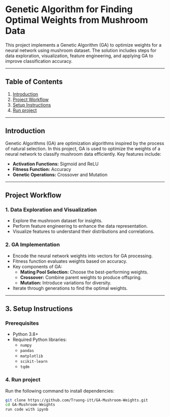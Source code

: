 # Genetic Algorithm for Finding Optimal Weights from Mushroom Data

This project implements a Genetic Algorithm (GA) to optimize weights for a neural network using mushroom dataset. The solution includes steps for data exploration, visualization, feature engineering, and applying GA to improve classification accuracy.

---

## Table of Contents

1. [Introduction](#introduction)
2. [Project Workflow](#project-workflow)
3. [Setup Instructions](#setup-instructions)
4. [Run project](#run-project)

---

## Introduction

Genetic Algorithms (GA) are optimization algorithms inspired by the process of natural selection. In this project, GA is used to optimize the weights of a neural network to classify mushroom data efficiently. Key features include:
- **Activation Functions:** Sigmoid and ReLU
- **Fitness Function:** Accuracy
- **Genetic Operations:** Crossover and Mutation
---

## Project Workflow

### 1. **Data Exploration and Visualization**
   - Explore the mushroom dataset for insights.
   - Perform feature engineering to enhance the data representation.
   - Visualize features to understand their distributions and correlations.

### 2. **GA Implementation**
   - Encode the neural network weights into vectors for GA processing.
   - Fitness function evaluates weights based on accuracy.
   - Key components of GA:
     - **Mating Pool Selection:** Choose the best-performing weights.
     - **Crossover:** Combine parent weights to produce offspring.
     - **Mutation:** Introduce variations for diversity.
   - Iterate through generations to find the optimal weights.

---

## 3. **Setup Instructions**
### Prerequisites
- Python 3.8+
- Required Python libraries:
  - `numpy`
  - `pandas`
  - `matplotlib`
  - `scikit-learn`
  - `tqdm`
### 4. **Run project**

Run the following command to install dependencies:
```bash
git clone https://github.com/Truong-itt/GA-Mushroom-Weights.git
cd GA-Mushroom-Weights
run code with ipynb
```

